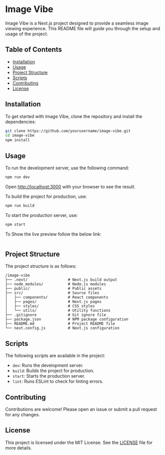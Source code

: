 # Image Vibe

Image Vibe is a Next.js project designed to provide a seamless image viewing experience. This README file will guide you through the setup and usage of the project.

## Table of Contents

- [Installation](#installation)
- [Usage](#usage)
- [Project Structure](#project-structure)
- [Scripts](#scripts)
- [Contributing](#contributing)
- [License](#license)

## Installation

To get started with Image Vibe, clone the repository and install the dependencies:

```bash
git clone https://github.com/yourusername/image-vibe.git
cd image-vibe
npm install
```

## Usage

To run the development server, use the following command:

```bash
npm run dev
```

Open [http://localhost:3000](http://localhost:3000) with your browser to see the result.

To build the project for production, use:

```bash
npm run build
```

To start the production server, use:

```bash
npm start
```

To Show the live preview follow the below link:

```

```

## Project Structure

The project structure is as follows:

```
/image-vibe
├── .next/                  # Next.js build output
├── node_modules/           # Node.js modules
├── public/                 # Public assets
├── src/                    # Source files
│   ├── components/         # React components
│   ├── pages/              # Next.js pages
│   ├── styles/             # CSS styles
│   └── utils/              # Utility functions
├── .gitignore              # Git ignore file
├── package.json            # NPM package configuration
├── README.md               # Project README file
└── next.config.js          # Next.js configuration
```

## Scripts

The following scripts are available in the project:

- `dev`: Runs the development server.
- `build`: Builds the project for production.
- `start`: Starts the production server.
- `lint`: Runs ESLint to check for linting errors.

## Contributing

Contributions are welcome! Please open an issue or submit a pull request for any changes.

## License

This project is licensed under the MIT License. See the [LICENSE](LICENSE) file for more details.